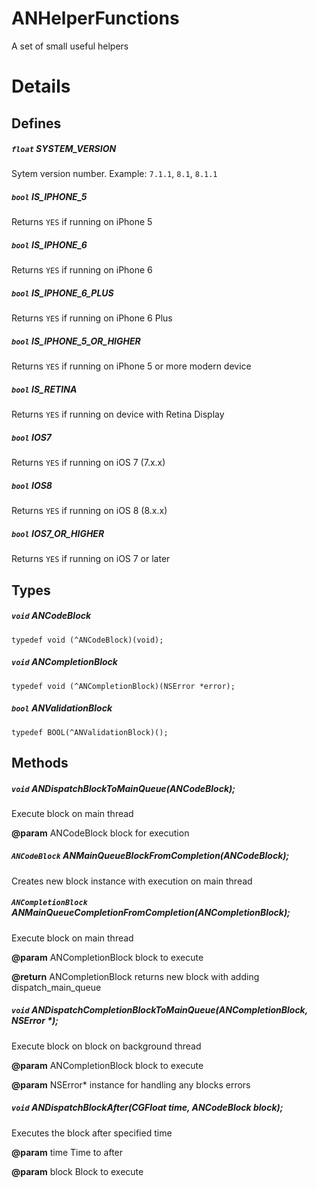 # ANHelperFunctions

A set of small useful helpers

# Details

## Defines

##### `float` SYSTEM_VERSION
Sytem version number. Example: `7.1.1`, `8.1`, `8.1.1`

##### `bool` IS_IPHONE_5
Returns `YES` if running on iPhone 5

##### `bool` IS_IPHONE_6
Returns `YES` if running on iPhone 6

##### `bool` IS_IPHONE_6_PLUS
Returns `YES` if running on iPhone 6 Plus

##### `bool` IS_IPHONE_5_OR_HIGHER
Returns `YES` if running on iPhone 5 or more modern device

##### `bool` IS_RETINA
Returns `YES` if running on device with Retina Display

##### `bool` IOS7
Returns `YES` if running on iOS 7 (7.x.x)

##### `bool` IOS8
Returns `YES` if running on iOS 8 (8.x.x)

##### `bool` IOS7_OR_HIGHER
Returns `YES` if running on iOS 7 or later

## Types

##### `void` ANCodeBlock
`typedef void (^ANCodeBlock)(void);`

##### `void` ANCompletionBlock
`typedef void (^ANCompletionBlock)(NSError *error);`

##### `bool` ANValidationBlock
`typedef BOOL(^ANValidationBlock)();`

## Methods

##### `void` ANDispatchBlockToMainQueue(ANCodeBlock);

Execute block on main thread

**@param** ANCodeBlock block for execution
  
##### `ANCodeBlock` ANMainQueueBlockFromCompletion(ANCodeBlock);

Creates new block instance with execution on main thread

##### `ANCompletionBlock` ANMainQueueCompletionFromCompletion(ANCompletionBlock);

Execute block on main thread

**@param** ANCompletionBlock block to execute

**@return** ANCompletionBlock returns new block with adding dispatch_main_queue

##### `void` ANDispatchCompletionBlockToMainQueue(ANCompletionBlock, NSError *);

Execute block on block on background thread

**@param** ANCompletionBlock block to execute

**@param** NSError*          instance for handling any blocks errors

##### `void` ANDispatchBlockAfter(CGFloat time, ANCodeBlock block);

Executes the block after specified time

**@param** time Time to after

**@param** block Block to execute
